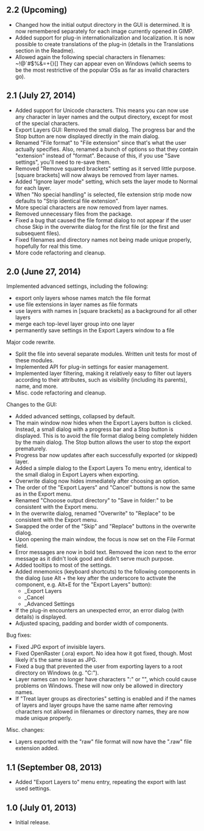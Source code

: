2.2 (Upcoming)
------------------------

* Changed how the initial output directory in the GUI is determined. It is now
  remembered separately for each image currently opened in GIMP.
* Added support for plug-in internationalization and localization. It is now
  possible to create translations of the plug-in (details in the Translations
  section in the Readme).
* Allowed again the following special characters in filenames: ~!@`#$%&=+{}[]
  They can appear even on Windows (which seems to be the most restrictive
  of the popular OSs as far as invalid characters go).

2.1 (July 27, 2014)
------------------------

* Added support for Unicode characters. This means you can now use any character
  in layer names and the output directory, except for most of the special characters.
* Export Layers GUI: Removed the small dialog. The progress bar and the Stop button
  are now displayed directly in the main dialog.
* Renamed "File format" to "File extension" since that's what the user actually
  specifies. Also, renamed a bunch of options so that they contain "extension"
  instead of "format". Because of this, if you use "Save settings", you'll need to
  re-save them.
* Removed "Remove squared brackets" setting as it served little purpose.
  [square brackets] will now always be removed from layer names.
* Added "Ignore layer mode" setting, which sets the layer mode to Normal for each layer.
* When "No special handling" is selected, file extension strip mode now defaults to
  "Strip identical file extension".
* More special characters are now removed from layer names.
* Removed unnecessary files from the package.
* Fixed a bug that caused the file format dialog to not appear if the user chose
  Skip in the overwrite dialog for the first file (or the first and subsequent files).
* Fixed filenames and directory names not being made unique properly, hopefully
  for real this time.
* More code refactoring and cleanup.

2.0 (June 27, 2014)
------------------------

Implemented advanced settings, including the following:
* export only layers whose names match the file format
* use file extensions in layer names as file formats 
* use layers with names in [square brackets] as a background for all other layers
* merge each top-level layer group into one layer
* permanently save settings in the Export Layers window to a file

Major code rewrite.
* Split the file into several separate modules. Written unit tests for most of these modules.
* Implemented API for plug-in settings for easier management.
* Implemented layer filtering, making it relatively easy to filter out layers
  according to their attributes, such as visibility (including its parents), name, and more.
* Misc. code refactoring and cleanup.

Changes to the GUI:
* Added advanced settings, collapsed by default.
* The main window now hides when the Export Layers button is clicked. Instead, a small dialog
  with a progress bar and a Stop button is displayed. This is to avoid the file format
  dialog being completely hidden by the main dialog. The Stop button allows the user
  to stop the export prematurely.
* Progress bar now updates after each successfully exported (or skipped) layer.
* Added a simple dialog to the Export Layers To menu entry, identical to the small dialog
  in Export Layers when exporting.
* Overwrite dialog now hides immediately after choosing an option.
* The order of the "Export Layers" and "Cancel" buttons is now the same as in the Export menu.
* Renamed "Chooose output directory" to "Save in folder:" to be consistent with the Export menu.
* In the overwrite dialog, renamed "Overwrite" to "Replace" to be consistent with the Export menu.
* Swapped the order of the "Skip" and "Replace" buttons in the overwrite dialog.
* Upon opening the main window, the focus is now set on the File Format field.
* Error messages are now in bold text. Removed the icon next to the error message
  as it didn't look good and didn't serve much purpose.
* Added tooltips to most of the settings.
* Added mnemonics (keyboard shortcuts) to the following components in the dialog (use Alt + the key after the underscore to activate the component, e.g. Alt+E for the "Export Layers" button):
  - _Export Layers
  - _Cancel
  - _Advanced Settings
* If the plug-in encounters an unexpected error, an error dialog (with details) is displayed.
* Adjusted spacing, padding and border width of components.

Bug fixes:
* Fixed JPG export of invisible layers.
* Fixed OpenRaster (.ora) export. No idea how it got fixed, though. Most likely it's the same issue as JPG.
* Fixed a bug that prevented the user from exporting layers to a root directory on Windows (e.g. "C:\").
* Layer names can no longer have characters ":" or "\", which could cause problems on Windows.
  These will now only be allowed in directory names.
* If "Treat layer groups as directories" setting is enabled and
  if the names of layers and layer groups have the same name after removing characters
  not allowed in filenames or directory names, they are now made unique properly.

Misc. changes:
* Layers exported with the "raw" file format will now have the ".raw" file extension added.

1.1 (September 08, 2013)
------------------------
* Added "Export Layers to" menu entry, repeating the export with last used settings.

1.0 (July 01, 2013)
------------------------
* Initial release.

